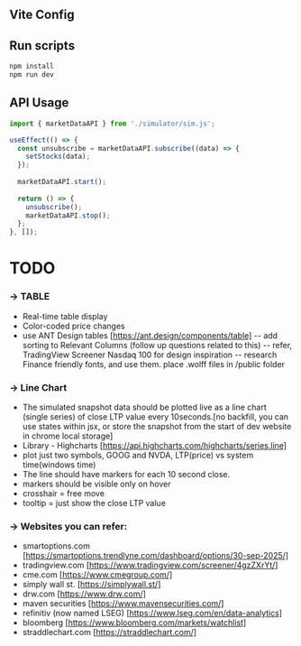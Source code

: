 ## Vite Config

## Run scripts
```zsh
npm install
npm run dev
```

## API Usage

```javascript
import { marketDataAPI } from './simulator/sim.js';

useEffect(() => {
  const unsubscribe = marketDataAPI.subscribe((data) => {
    setStocks(data);
  });
  
  marketDataAPI.start();
  
  return () => {
    unsubscribe();
    marketDataAPI.stop();
  };
}, []);
```

# TODO 
### -> TABLE
- Real-time table display
- Color-coded price changes
- use ANT Design tables [https://ant.design/components/table]
-- add sorting to Relevant Columns (follow up questions related to this)
-- refer, TradingView Screener Nasdaq 100 for design inspiration
-- research Finance friendly fonts, and use them. place .wolff files in /public folder

### -> Line Chart
- The simulated snapshot data should be plotted live as a line chart (single series) of close LTP value every 10seconds.[no backfill, you can use states within jsx, or store the snapshot from the start of dev website in chrome local storage]
- Library - Highcharts [https://api.highcharts.com/highcharts/series.line]
- plot just two symbols, GOOG and NVDA, LTP(price) vs system time(windows time)
- The line should have markers for each 10 second close.
- markers should be visible only on hover
- crosshair = free move
- tooltip = just show the close LTP value


### -> Websites you can refer: 
- smartoptions.com [https://smartoptions.trendlyne.com/dashboard/options/30-sep-2025/]
- tradingview.com [https://www.tradingview.com/screener/4gzZXrYt/]
- cme.com [https://www.cmegroup.com/]
- simply wall st. [https://simplywall.st/]
- drw.com [https://www.drw.com/]
- maven securities [https://www.mavensecurities.com/]
- refinitiv (now named LSEG) [https://www.lseg.com/en/data-analytics]
- bloomberg [https://www.bloomberg.com/markets/watchlist]
- straddlechart.com [https://straddlechart.com/]

